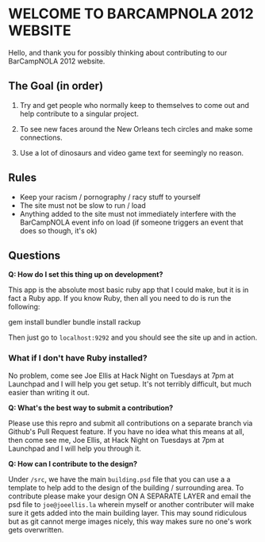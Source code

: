 WELCOME TO BARCAMPNOLA 2012 WEBSITE
=============

Hello, and thank you for possibly thinking about contributing to our BarCampNOLA 2012 website.  


The Goal (in order)
-------------

1. Try and get people who normally keep to themselves to come out and help contribute to a singular project.  

2. To see new faces around the New Orleans tech circles and make some connections.

3. Use a lot of dinosaurs and video game text for seemingly no reason.


Rules
-----

  - Keep your racism / pornography / racy stuff to yourself
  - The site must not be slow to run / load
  - Anything added to the site must not immediately interfere
    with the BarCampNOLA event info on load (if someone triggers an event that does so though, it's ok)


Questions
---------

**Q: How do I set this thing up on development?**

This app is the absolute most basic ruby app that I could make, but it is in fact a Ruby app.
If you know Ruby, then all you need to do is run the following:

  gem install bundler
  bundle install
  rackup

Then just go to `localhost:9292` and you should see the site up and in action.


### What if I don't have Ruby installed?

No problem, come see Joe Ellis at Hack Night on Tuesdays at 7pm at Launchpad and I will help you get setup.  It's not terribly difficult, but much easier than writing it out.

**Q: What's the best way to submit a contribution?**

Please use this repro and submit all contributions on a separate branch via Github's Pull Request feature.
If you have no idea what this means at all, then come see me, Joe Ellis, at Hack Night on Tuesdays at 7pm at Launchpad and I will help you through it.


**Q: How can I contribute to the design?**

Under `/src`, we have the main `building.psd` file that you can use a a template to help add to the design of the building / surrounding area.
To contribute please make your design ON A SEPARATE LAYER and email the psd file to `joe@joeellis.la` wherein myself or another contributer will make sure it gets added into the main building layer.
This may sound ridiculous but as git cannot merge images nicely, this way makes sure no one's work gets overwritten.
